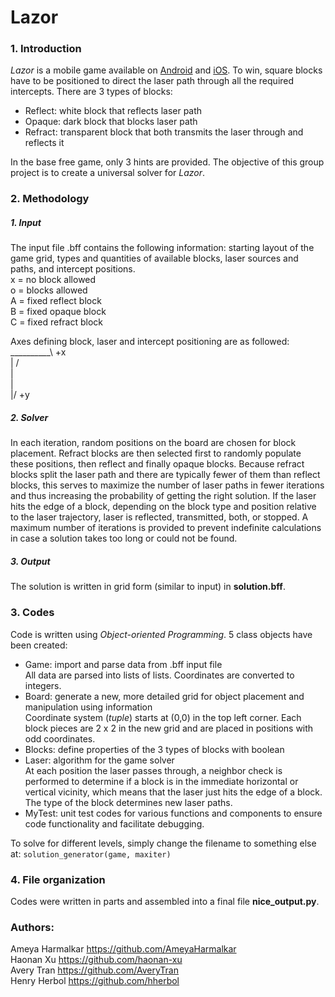# Lazor
### 1. Introduction
*Lazor* is a mobile game available on [Android](https://play.google.com/store/apps/details?id=net.pyrosphere.lazors&hl=en_US) and [iOS](https://itunes.apple.com/us/app/lazors/id386458926?mt=8). To win, square blocks have to be positioned to direct the laser path through all the required intercepts. There are 3 types of blocks:<br/>
* Reflect: white block that reflects laser path
* Opaque: dark block that blocks laser path
* Refract: transparent block that both transmits the laser through and reflects it

In the base free game, only 3 hints are provided. The objective of this group project is to create a universal solver for *Lazor*.
### 2. Methodology
  ##### 1. Input
The input file .bff contains the following information: starting layout of the game grid, types and quantities of available blocks, laser sources and paths, and intercept positions.<br/>
x = no block allowed<br/>
o = blocks allowed<br/>
A = fixed reflect block<br/>
B = fixed opaque block<br/>
C = fixed refract block<br/>

Axes defining block, laser and intercept positioning are as followed:<br/>
  __________\ +x<br/>
 |          / <br/>
 |<br/>
 |<br/>
\|/ +y<br/>

  ##### 2. Solver
In each iteration, random positions on the board are chosen for block placement. Refract blocks are then selected first to randomly populate these positions, then reflect and finally opaque blocks. Because refract blocks split the laser path and there are typically fewer of them than reflect blocks, this serves to maximize the number of laser paths in fewer iterations and thus increasing the probability of getting the right solution. If the laser hits the edge of a block, depending on the block type and position relative to the laser trajectory, laser is reflected, transmitted, both, or stopped. A maximum number of iterations is provided to prevent indefinite calculations in case a solution takes too long or could not be found.
  ##### 3. Output
The solution is written in grid form (similar to input) in **solution.bff**.
### 3. Codes
Code is written using *Object-oriented Programming*. 5 class objects have been created:
* Game: import and parse data from .bff input file<br/>
  All data are parsed into lists of lists. Coordinates are converted to integers.
* Board: generate a new, more detailed grid for object placement and manipulation using information<br/>
  Coordinate system (*tuple*) starts at (0,0) in the top left corner. Each block pieces are 2 x 2 in the new grid and are placed in positions with odd coordinates. 
* Blocks: define properties of the 3 types of blocks with boolean
* Laser: algorithm for the game solver<br/>
At each position the laser passes through, a neighbor check is performed to determine if a block is in the immediate horizontal or vertical vicinity, which means that the laser just hits the edge of a block. The type of the block determines new laser paths.
* MyTest: unit test codes for various functions and components to ensure code functionality and facilitate debugging.

To solve for different levels, simply change the filename to something else at:
```solution_generator(game, maxiter)```
### 4. File organization
Codes were written in parts and assembled into a final file **nice_output.py**. 
### Authors:
Ameya Harmalkar https://github.com/AmeyaHarmalkar<br/>
Haonan Xu https://github.com/haonan-xu<br/>
Avery Tran https://github.com/AveryTran<br/>
Henry Herbol https://github.com/hherbol<br/>
